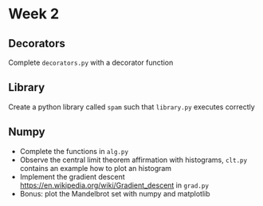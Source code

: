 # Week 2

## Decorators

Complete `decorators.py` with a decorator function

## Library

Create a python library called `spam` such that `library.py` executes correctly

## Numpy

- Complete the functions in `alg.py`
- Observe the central limit theorem affirmation with histograms, `clt.py` contains an example how to plot an histogram
- Implement the gradient descent https://en.wikipedia.org/wiki/Gradient_descent in `grad.py`
- Bonus: plot the Mandelbrot set with numpy and matplotlib
